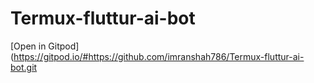 # Termux-fluttur-ai-bot
[Open in Gitpod](https://gitpod.io/#https://github.com/imranshah786/Termux-fluttur-ai-bot.git
